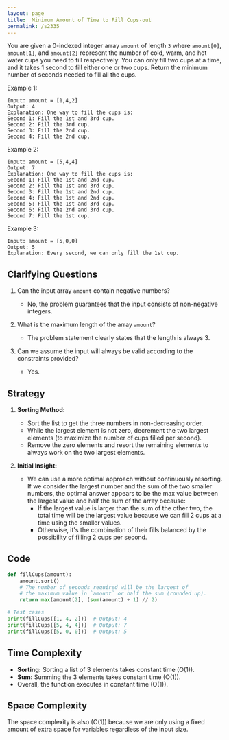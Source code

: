 ```yaml
---
layout: page
title:  Minimum Amount of Time to Fill Cups-out
permalink: /s2335
---
```


You are given a 0-indexed integer array `amount` of length `3` where `amount[0]`, `amount[1]`, and `amount[2]` represent the number of cold, warm, and hot water cups you need to fill respectively. You can only fill two cups at a time, and it takes 1 second to fill either one or two cups. Return the minimum number of seconds needed to fill all the cups.

Example 1:
```
Input: amount = [1,4,2]
Output: 4
Explanation: One way to fill the cups is:
Second 1: Fill the 1st and 3rd cup.
Second 2: Fill the 3rd cup.
Second 3: Fill the 2nd cup.
Second 4: Fill the 2nd cup.
```

Example 2:
```
Input: amount = [5,4,4]
Output: 7
Explanation: One way to fill the cups is:
Second 1: Fill the 1st and 2nd cup.
Second 2: Fill the 1st and 3rd cup.
Second 3: Fill the 1st and 2nd cup.
Second 4: Fill the 1st and 2nd cup.
Second 5: Fill the 1st and 3rd cup.
Second 6: Fill the 2nd and 3rd cup.
Second 7: Fill the 1st cup.
```

Example 3:
```
Input: amount = [5,0,0]
Output: 5
Explanation: Every second, we can only fill the 1st cup.
```

## Clarifying Questions

1. Can the input array `amount` contain negative numbers?
   - No, the problem guarantees that the input consists of non-negative integers.
   
2. What is the maximum length of the array `amount`?
   - The problem statement clearly states that the length is always 3.

3. Can we assume the input will always be valid according to the constraints provided?
   - Yes.

## Strategy

1. **Sorting Method:**
   - Sort the list to get the three numbers in non-decreasing order.
   - While the largest element is not zero, decrement the two largest elements (to maximize the number of cups filled per second).
   - Remove the zero elements and resort the remaining elements to always work on the two largest elements.
   
2. **Initial Insight:**
   - We can use a more optimal approach without continuously resorting. If we consider the largest number and the sum of the two smaller numbers, the optimal answer appears to be the max value between the largest value and half the sum of the array because:
     - If the largest value is larger than the sum of the other two, the total time will be the largest value because we can fill 2 cups at a time using the smaller values.
     - Otherwise, it's the combination of their fills balanced by the possibility of filling 2 cups per second.

## Code

```python
def fillCups(amount):
    amount.sort()
    # The number of seconds required will be the largest of
    # the maximum value in `amount` or half the sum (rounded up).
    return max(amount[2], (sum(amount) + 1) // 2)

# Test cases
print(fillCups([1, 4, 2]))  # Output: 4
print(fillCups([5, 4, 4]))  # Output: 7
print(fillCups([5, 0, 0]))  # Output: 5
```

## Time Complexity

- **Sorting:** Sorting a list of 3 elements takes constant time \(O(1)\).
- **Sum:** Summing the 3 elements takes constant time \(O(1)\).
- Overall, the function executes in constant time \(O(1)\).

## Space Complexity

The space complexity is also \(O(1)\) because we are only using a fixed amount of extra space for variables regardless of the input size.